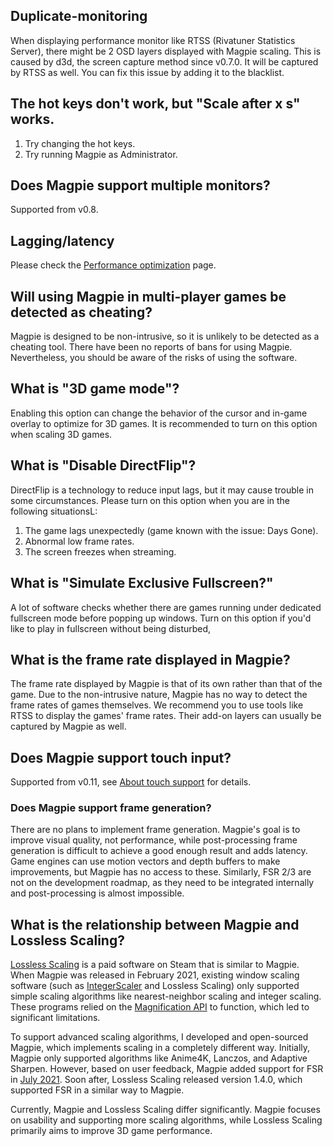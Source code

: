 ## Duplicate-monitoring

When displaying performance monitor like RTSS (Rivatuner Statistics Server), there might be 2 OSD layers displayed with Magpie scaling. This is caused by d3d, the screen capture method since v0.7.0. It will be captured by RTSS as well. You can fix this issue by adding it to the blacklist.

## The hot keys don't work, but "Scale after x s" works.

1. Try changing the hot keys.
2. Try running Magpie as Administrator.

## Does Magpie support multiple monitors?

Supported from v0.8.

## Lagging/latency

Please check the [Performance optimization](https://github.com/Blinue/Magpie/wiki/Performance%20optimization) page.

## Will using Magpie in multi-player games be detected as cheating?

Magpie is designed to be non-intrusive, so it is unlikely to be detected as a cheating tool. There have been no reports of bans for using Magpie. Nevertheless, you should be aware of the risks of using the software.

## What is "3D game mode"?

Enabling this option can change the behavior of the cursor and in-game overlay to optimize for 3D games. It is recommended to turn on this option when scaling 3D games.

## What is "Disable DirectFlip"?

DirectFlip is a technology to reduce input lags, but it may cause trouble in some circumstances. Please turn on this option when you are in the following situationsL:

1. The game lags unexpectedly (game known with the issue: Days Gone).
2. Abnormal low frame rates.
3. The screen freezes when streaming.

## What is "Simulate Exclusive Fullscreen?"

A lot of software checks whether there are games running under dedicated fullscreen mode before popping up windows. Turn on this option if you'd like to play in fullscreen without being disturbed,

## What is the frame rate displayed in Magpie?

The frame rate displayed by Magpie is that of its own rather than that of the game. Due to the non-intrusive nature, Magpie has no way to detect the frame rates of games themselves. We recommend you to use tools like RTSS to display the games' frame rates. Their add-on layers can usually be captured by Magpie as well.

## Does Magpie support touch input?

Supported from v0.11, see [About touch support](https://github.com/Blinue/Magpie/wiki/About-touch-support) for details.

### Does Magpie support frame generation?

There are no plans to implement frame generation. Magpie's goal is to improve visual quality, not performance, while post-processing frame generation is difficult to achieve a good enough result and adds latency. Game engines can use motion vectors and depth buffers to make improvements, but Magpie has no access to these. Similarly, FSR 2/3 are not on the development roadmap, as they need to be integrated internally and post-processing is almost impossible.

## What is the relationship between Magpie and Lossless Scaling?

[Lossless Scaling](https://store.steampowered.com/app/993090/Lossless_Scaling/) is a paid software on Steam that is similar to Magpie. When Magpie was released in February 2021, existing window scaling software (such as [IntegerScaler](https://tanalin.com/en/projects/integer-scaler/) and Lossless Scaling) only supported simple scaling algorithms like nearest-neighbor scaling and integer scaling. These programs relied on the [Magnification API](https://learn.microsoft.com/en-us/windows/win32/api/_magapi/) to function, which led to significant limitations.

To support advanced scaling algorithms, I developed and open-sourced Magpie, which implements scaling in a completely different way. Initially, Magpie only supported algorithms like Anime4K, Lanczos, and Adaptive Sharpen. However, based on user feedback, Magpie added support for FSR in [July 2021](https://github.com/Blinue/Magpie/commit/7f6c66f3b47ccd64da41d298faa7a8e185bd5299). Soon after, Lossless Scaling released version 1.4.0, which supported FSR in a similar way to Magpie.

Currently, Magpie and Lossless Scaling differ significantly. Magpie focuses on usability and supporting more scaling algorithms, while Lossless Scaling primarily aims to improve 3D game performance.
